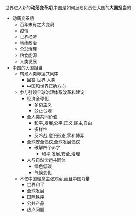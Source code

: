 世界进入新的**动荡变革期**,中国是如何展现负责任大国的**大国担当**的

- 动荡变革期
	- 百年未有之大变局
	- 疫情
	- 世界经济
	- 地缘政治
	- 全球治理
	- 粮食能源
	- 人类发展
- 中国的大国担当
	- 构建人类命运共同体
		- 回答 世界 人类
		- 中国和世界正确方向
	- 参与引领全球治理体系改革和建设
		- 经济全球化
			- 多边主义
			- 公正合理
		- 全人类共同价值
			- 和平,发展,公平,正义,民主,自由
			- 多样性
			- 反冷战,意识形态,零和博弈
		- 全球安全倡议,全球发展倡议
			- 破解四个赤字
				- 和平,发展,安全,治理
		- 人与自然命运共同体
			- 绿色低碳
			- 气候变化
	- 不仅中国理念主张方案,而且中国力量
		- 世界和平
		- 全球发展
		- 国际秩序
		- 公共产品
		- 热点问题